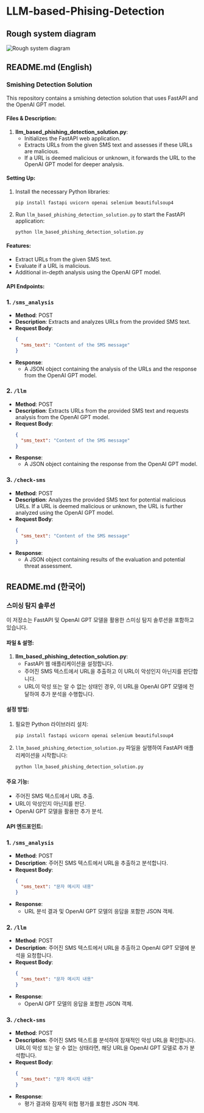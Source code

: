 # LLM-based-Phising-Detection
## Rough system diagram
![Rough system diagram](https://github.com/hongvincent/LLM-based-Phising-Detection/assets/114135756/3e8afc5f-44a7-4e0f-bef3-ba08d6f5d455)

## README.md (English)

### Smishing Detection Solution

This repository contains a smishing detection solution that uses FastAPI and the OpenAI GPT model.

#### Files & Description:

1. **llm_based_phishing_detection_solution.py**: 
   - Initializes the FastAPI web application.
   - Extracts URLs from the given SMS text and assesses if these URLs are malicious.
   - If a URL is deemed malicious or unknown, it forwards the URL to the OpenAI GPT model for deeper analysis.

#### Setting Up:

1. Install the necessary Python libraries:
   ```bash
   pip install fastapi uvicorn openai selenium beautifulsoup4
   ```
2. Run `llm_based_phishing_detection_solution.py` to start the FastAPI application:
   ```bash
   python llm_based_phishing_detection_solution.py
   ```

#### Features:

- Extract URLs from the given SMS text.
- Evaluate if a URL is malicious.
- Additional in-depth analysis using the OpenAI GPT model.

#### API Endpoints:

### 1. `/sms_analysis`

- **Method**: POST
- **Description**: Extracts and analyzes URLs from the provided SMS text.
- **Request Body**:
  ```json
  {
    "sms_text": "Content of the SMS message"
  }
  ```
- **Response**: 
  - A JSON object containing the analysis of the URLs and the response from the OpenAI GPT model.

### 2. `/llm`

- **Method**: POST
- **Description**: Extracts URLs from the provided SMS text and requests analysis from the OpenAI GPT model.
- **Request Body**:
  ```json
  {
    "sms_text": "Content of the SMS message"
  }
  ```
- **Response**: 
  - A JSON object containing the response from the OpenAI GPT model.

### 3. `/check-sms`

- **Method**: POST
- **Description**: Analyzes the provided SMS text for potential malicious URLs. If a URL is deemed malicious or unknown, the URL is further analyzed using the OpenAI GPT model.
- **Request Body**:
  ```json
  {
    "sms_text": "Content of the SMS message"
  }
  ```
- **Response**: 
  - A JSON object containing results of the evaluation and potential threat assessment.

## README.md (한국어)

### 스미싱 탐지 솔루션

이 저장소는 FastAPI 및 OpenAI GPT 모델을 활용한 스미싱 탐지 솔루션을 포함하고 있습니다.

#### 파일 & 설명:

1. **llm_based_phishing_detection_solution.py**: 
   - FastAPI 웹 애플리케이션을 설정합니다.
   - 주어진 SMS 텍스트에서 URL을 추출하고 이 URL이 악성인지 아닌지를 판단합니다.
   - URL이 악성 또는 알 수 없는 상태인 경우, 이 URL을 OpenAI GPT 모델에 전달하여 추가 분석을 수행합니다.

#### 설정 방법:

1. 필요한 Python 라이브러리 설치:
   ```bash
   pip install fastapi uvicorn openai selenium beautifulsoup4
   ```
2. `llm_based_phishing_detection_solution.py` 파일을 실행하여 FastAPI 애플리케이션을 시작합니다:
   ```bash
   python llm_based_phishing_detection_solution.py
   ```

#### 주요 기능:

- 주어진 SMS 텍스트에서 URL 추출.
- URL이 악성인지 아닌지를 판단.
- OpenAI GPT 모델을 활용한 추가 분석.

#### API 엔드포인트:

### 1. `/sms_analysis`

- **Method**: POST
- **Description**: 주어진 SMS 텍스트에서 URL을 추출하고 분석합니다.
- **Request Body**:
  ```json
  {
    "sms_text": "문자 메시지 내용"
  }
  ```
- **Response**: 
  - URL 분석 결과 및 OpenAI GPT 모델의 응답을 포함한 JSON 객체.

### 2. `/llm`

- **Method**: POST
- **Description**: 주어진 SMS 텍스트에서 URL을 추출하고 OpenAI GPT 모델에 분석을 요청합니다.
- **Request Body**:
  ```json
  {
    "sms_text": "문자 메시지 내용"
  }
  ```
- **Response**: 
  - OpenAI GPT 모델의 응답을 포함한 JSON 객체.

### 3. `/check-sms`

- **Method**: POST
- **Description**: 주어진 SMS 텍스트를 분석하여 잠재적인 악성 URL을 확인합니다. URL이 악성 또는 알 수 없는 상태라면, 해당 URL을 OpenAI GPT 모델로 추가 분석합니다.
- **Request Body**:
  ```json
  {
    "sms_text": "문자 메시지 내용"
  }
  ```
- **Response**: 
  - 평가 결과와 잠재적 위협 평가를 포함한 JSON 객체.
